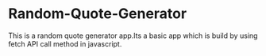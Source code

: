 # Random-Quote-Generator

This is a random quote generator app.Its a basic app which is build by using fetch API call method in javascript.
